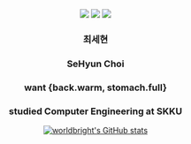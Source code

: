 <div align="center">
<a href="mailto:worldbright0@gmail.com"><img src="https://img.shields.io/badge/-worldbright0%40gmail.com-red?style=flat&logo=gmail&logoColor=white"></a>
<a href="http://blog.naver.com/chltpgus11"><img src="https://img.shields.io/badge/-blog-brightgreen?logo=LiveChat&logoColor=white"></a>
<a href="https://www.acmicpc.net/user/worldbright"><img src="https://img.shields.io/badge//%3C%3E-baekjoon-blue?labelColor=blue"></a>

### __최세현__  
### __SeHyun Choi__  

### want {back.warm, stomach.full}  
### studied Computer Engineering at SKKU  


[![worldbright's GitHub stats](https://github-readme-stats.vercel.app/api?username=worldbright)](https://github.com/worldbright/)
</div>
